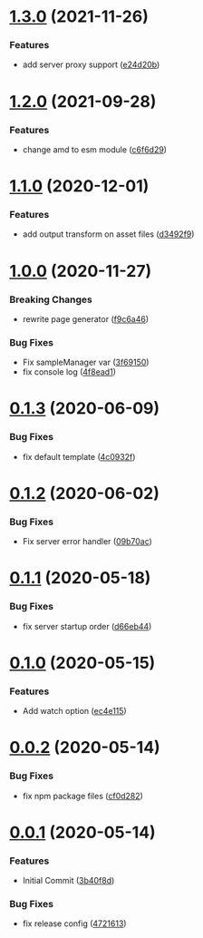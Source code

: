 # [1.3.0](https://github.com/billowz/rollup-plugin-pages/compare/v1.2.0...v1.3.0 ) (2021-11-26)

### Features

* add server proxy support ([e24d20b](https://github.com/billowz/rollup-plugin-pages/commit/e24d20b ))

# [1.2.0](https://github.com/billowz/rollup-plugin-pages/compare/v1.1.0...v1.2.0 ) (2021-09-28)

### Features

* change amd to esm module ([c6f6d29](https://github.com/billowz/rollup-plugin-pages/commit/c6f6d29 ))

# [1.1.0](https://github.com/billowz/rollup-plugin-pages/compare/v1.0.0...v1.1.0 ) (2020-12-01)

### Features

* add output transform on asset files ([d3492f9](https://github.com/billowz/rollup-plugin-pages/commit/d3492f9 ))

# [1.0.0](https://github.com/billowz/rollup-plugin-sample/compare/v0.1.3...v1.0.0 ) (2020-11-27)

### Breaking Changes

* rewrite page generator ([f9c6a46](https://github.com/billowz/rollup-plugin-sample/commit/f9c6a46 ))

### Bug Fixes

* Fix sampleManager var ([3f69150](https://github.com/billowz/rollup-plugin-sample/commit/3f69150 ))
* fix console log ([4f8ead1](https://github.com/billowz/rollup-plugin-sample/commit/4f8ead1 ))

# [0.1.3](https://github.com/billowz/rollup-plugin-sample/compare/v0.1.2...v0.1.3 ) (2020-06-09)

### Bug Fixes

* fix default template ([4c0932f](https://github.com/billowz/rollup-plugin-sample/commit/4c0932f ))

# [0.1.2](https://github.com/billowz/rollup-plugin-sample/compare/v0.1.1...v0.1.2 ) (2020-06-02)

### Bug Fixes

* Fix server error handler ([09b70ac](https://github.com/billowz/rollup-plugin-sample/commit/09b70ac ))

# [0.1.1](https://github.com/billowz/rollup-plugin-sample/compare/v0.1.0...v0.1.1 ) (2020-05-18)

### Bug Fixes

* fix server startup order ([d66eb44](https://github.com/billowz/rollup-plugin-sample/commit/d66eb44 ))

# [0.1.0](https://github.com/billowz/rollup-plugin-sample/compare/v0.0.2...v0.1.0 ) (2020-05-15)

### Features

* Add watch option ([ec4e115](https://github.com/billowz/rollup-plugin-sample/commit/ec4e115 ))

# [0.0.2](https://github.com/billowz/rollup-plugin-sample/compare/v0.0.1...v0.0.2 ) (2020-05-14)

### Bug Fixes

* fix npm package files ([cf0d282](https://github.com/billowz/rollup-plugin-sample/commit/cf0d282 ))

# [0.0.1](https://github.com/billowz/rollup-plugin-sample/compare/...v0.0.1 ) (2020-05-14)

### Features

* Initial Commit ([3b40f8d](https://github.com/billowz/rollup-plugin-sample/commit/3b40f8d ))

### Bug Fixes

* fix release config ([4721613](https://github.com/billowz/rollup-plugin-sample/commit/4721613 ))
